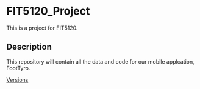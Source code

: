 # FIT5120_Project
This is a project for FIT5120.

## Description
This repository will contain all the data and code for our mobile applcation, FootTyro.

[Versions](/blob/Iteration1/Versions.md)
      
